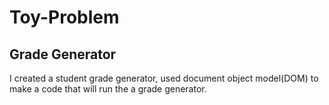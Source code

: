 # Toy-Problem
## Grade Generator
I created a student grade generator, used document object model(DOM) to make a code that will run the a grade generator.
